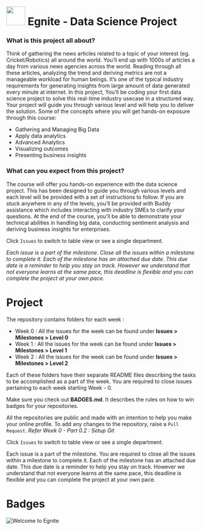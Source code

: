 
# <img src="https://github.githubassets.com/images/icons/emoji/unicode/1f52d.png?v8" width="50" height="50" /> Egnite - Data Science Project

### What is this project all about?
Think of gathering the news articles related to a topic of your interest (eg. Cricket/Robotics) all around the world. You’ll end up with 1000s of articles a day from various news agencies across the world. Reading through all these articles, analyzing the trend and deriving metrics are not a manageable workload for human beings. It’s one of the typical industry requirements for generating insights from large amount of data generated every minute at internet.
In this project, You’ll be coding your first data science project to solve this real-time industry usecase in a structured way. Your project will guide you through various level and will help you to deliver the solution. Some of the concepts where you will get hands-on exposure through this course:
 - Gathering and Managing Big Data
 - Apply data analytics
 - Advanced Analytics
 - Visualizing outcomes
 - Presenting business insights

### What can you expect from this project?
The course will offer you hands-on experience with the data science project. This has been designed to guide you through various levels and each level will be provided with a set of instructions to follow.
If you are stuck anywhere in any of the levels, you’ll be provided with Buddy assistance which includes interacting with industry SMEs to clarify your questions.
At the end of the course, you'll be able to demonstrate your technical abilities in handling big data, conducting sentiment analysis and deriving business insights for enterprises.

Click ``Issues`` to switch to table view or see a single department.

*Each issue is a part of the milestone. Close all the issues within a milestone to complete it. Each of the milestone has an attached due date. This due date is a reminder to help you stay on track. However we understand that not everyone learns at the same pace, this deadline is flexible and you can complete the project at your own pace.*

# Project

The repository contains folders for each week :
- Week 0 : All the issues for the week can be found under **Issues > Milestones > Level 0**
- Week 1 : All the issues for the week can be found under **Issues > Milestones > Level 1**
- Week 2 : All the issues for the week can be found under **Issues > Milestones > Level 2**

Each of these folders have their separate README files describing the tasks to be accomplished as a part of the week. You are required to close issues pertaining to each week starting Week - 0.

Make sure you check out **BADGES.md**. It describes the rules on how to win badges for your repositories.

All the repositories are public and made with an intention to help you make your online profile. To add any changes to the repository, raise a ```Pull Request```. *Refer Week 0 - Part 0.2 : Setup Git*

Click ```Issues``` to switch to table view or see a single department.

Each issue is a part of the milestone. You are required to close all the issues within a milestone to complete it. Each of the milestone has an attached due date. This due date is a reminder to help you stay on track. However we understand that not everyone learns at the same pace, this deadline is flexible and you can complete the project at your own pace.


# Badges

<img src="https://badgen.net/badge/Welcome/to%20Egnite/6666ff?icon=kofi" alt = "Welcome to Egnite"/> 

